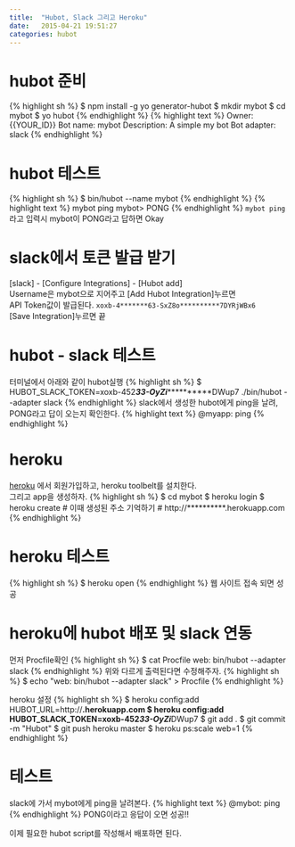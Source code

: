 ```yaml
---
title:  "Hubot, Slack 그리고 Heroku"
date:   2015-04-21 19:51:27
categories: hubot
---
```



# hubot 준비
{% highlight sh %}
$ npm install -g yo generator-hubot
$ mkdir mybot
$ cd mybot
$ yo hubot
{% endhighlight %}
{% highlight text %}
Owner: {{YOUR_ID}}
Bot name: mybot
Description: A simple my bot
Bot adapter: slack
{% endhighlight %}

# hubot 테스트
{% highlight sh %}
$ bin/hubot --name mybot
{% endhighlight %}
{% highlight text %}
mybot ping
mybot> PONG
{% endhighlight %}
`mybot ping`라고 입력시 mybot이 PONG라고 답하면 Okay


# slack에서 토큰 발급 받기
[slack] - [Configure Integrations] - [Hubot add]  
Username은 mybot으로 지어주고 [Add Hubot Integration]누르면  
API Token값이 발급된다.
`xoxb-4*******63-SxZ8o**********7DYRjWBx6`  
[Save Integration]누르면 끝

# hubot - slack 테스트
터미널에서 아래와 같이 hubot실행
{% highlight sh %}
$ HUBOT_SLACK_TOKEN=xoxb-452*****33-OyZi***************DWup7 ./bin/hubot --adapter slack
{% endhighlight %}
slack에서 생성한 hubot에게 ping을 날려, PONG라고 답이 오는지 확인한다.
{% highlight text %}
@myapp: ping
{% endhighlight %}

# heroku
[heroku](https://www.heroku.com/) 에서 회원가입하고, heroku toolbelt를 설치한다.  
그리고 app을 생성하자.
{% highlight sh %}
$ cd mybot
$ heroku login
$ heroku create # 이때 생성된 주소 기억하기
				# http://**********.herokuapp.com
{% endhighlight %}

# heroku 테스트
{% highlight sh %}
$ heroku open
{% endhighlight %}
웹 사이트 접속 되면 성공

# heroku에 hubot 배포 및 slack 연동
먼저 Procfile확인
{% highlight sh %}
$ cat Procfile
web: bin/hubot --adapter slack
{% endhighlight %}
위와 다르게 출력된다면 수정해주자.
{% highlight sh %}
$ echo "web: bin/hubot --adapter slack" > Procfile
{% endhighlight %}

heroku 설정
{% highlight sh %}
$ heroku config:add HUBOT_URL=http://**********.herokuapp.com
$ heroku config:add HUBOT_SLACK_TOKEN=xoxb-452*****33-OyZi***************DWup7
$ git add .
$ git commit -m "Hubot"
$ git push heroku master
$ heroku ps:scale web=1
{% endhighlight %}

# 테스트
slack에 가서 mybot에게 ping을 날려본다.
{% highlight text %}
@mybot: ping
{% endhighlight %}
PONG이라고 응답이 오면 성공!!  
  
이제 필요한 hubot script를 작성해서 배포하면 된다.